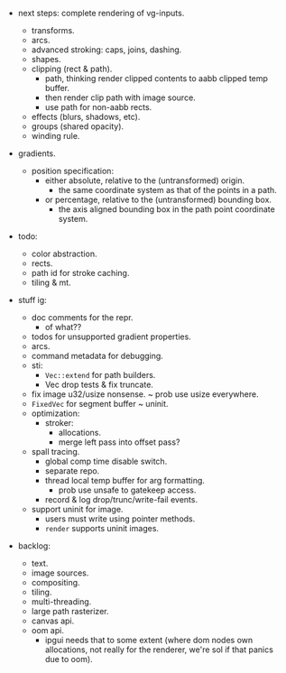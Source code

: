 
- next steps: complete rendering of vg-inputs.
    - transforms.
    - arcs.
    - advanced stroking: caps, joins, dashing.
    - shapes.
    - clipping (rect & path).
        - path, thinking render clipped contents to aabb clipped temp buffer.
        - then render clip path with image source.
        - use path for non-aabb rects.
    - effects (blurs, shadows, etc).
    - groups (shared opacity).
    - winding rule.


- gradients.
    - position specification:
        - either absolute, relative to the (untransformed) origin.
            - the same coordinate system as that of the points in a path.
        - or percentage, relative to the (untransformed) bounding box.
            - the axis aligned bounding box in the path point coordinate system.


- todo:
    - color abstraction.
    - rects.
    - path id for stroke caching.
    - tiling & mt.

- stuff ig:
    - doc comments for the repr.
        - of what??
    - todos for unsupported gradient properties.
    - arcs.
    - command metadata for debugging.
    - sti:
        - `Vec::extend` for path builders.
        - Vec drop tests & fix truncate.
    - fix image u32/usize nonsense. ~ prob use usize everywhere.
    - `FixedVec` for segment buffer ~ uninit.
    - optimization:
        - stroker:
            - allocations.
            - merge left pass into offset pass?
    - spall tracing.
        - global comp time disable switch.
        - separate repo.
        - thread local temp buffer for arg formatting.
            - prob use unsafe to gatekeep access.
        - record & log drop/trunc/write-fail events.
    - support uninit for image.
        - users must write using pointer methods.
        - `render` supports uninit images.


- backlog:
    - text.
    - image sources.
    - compositing.
    - tiling.
    - multi-threading.
    - large path rasterizer.
    - canvas api.
    - oom api.
        - ipgui needs that to some extent (where dom nodes own allocations,
          not really for the renderer, we're sol if that panics due to oom).


